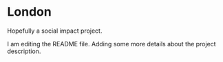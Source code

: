# London
Hopefully a social impact project.

I am editing the README file. Adding some more details about the project description.
